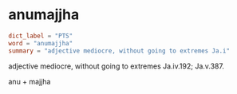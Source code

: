 # anumajjha

``` toml
dict_label = "PTS"
word = "anumajjha"
summary = "adjective mediocre, without going to extremes Ja.i"
```

adjective mediocre, without going to extremes Ja.iv.192; Ja.v.387.

anu \+ majjha

